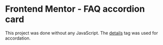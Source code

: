 # Frontend Mentor - FAQ accordion card

This project was done without any JavaScript. The [details](https://developer.mozilla.org/en-US/docs/Web/HTML/Element/details) tag was used for accordation.
